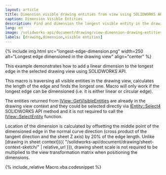 ```yaml
---
layout: article
title: Dimension visible drawing entities from view using SOLIDWORKS API
caption: Dimension Visible Entities
description: Find and dimension the longest visible entity in the drawing view using SOLIDWORKS API
lang: en
image: /solidworks-api/document/drawing/view-dimension-drawing-entities/longest-edge-dimension.png
labels: [drawing,dimension,visible entities]
---
```

{% include img.html src="longest-edge-dimension.png" width=250 alt="Longest edge dimensioned in the drawing view" align="center" %}

This example demonstrates how to add a linear dimension to the longest edge in the selected drawing view using SOLIDWORKS API.

This macro is traversing all visible entities in the drawing view, calculates the length of the edge and finds the longest one. Macro will only work if the longest edge can be dimensioned (i.e. it is either linear or circular edge).

The entities returned from [IView::GetVisibleEntities](http://help.solidworks.com/2018/english/api/sldworksapi/solidworks.interop.sldworks~solidworks.interop.sldworks.iview~getvisibleentities.html) are already in the drawing view context and they could be selected directly via [IEntity::Select4](http://help.solidworks.com/2018/english/api/sldworksapi/solidworks.interop.sldworks~solidworks.interop.sldworks.ientity~select4.html) SOLIDWORKS API method and it is not required to call the [IView::SelectEntity](http://help.solidworks.com/2018/english/api/sldworksapi/solidworks.interop.sldworks~solidworks.interop.sldworks.iview~selectentity.html) function.

Location of the dimension is calculated by offsetting the middle point of the dimensioned edge in the normal curve direction (cross product of the tangent direction and the sheet Z axis) by 20% of the edge length. Unlike [drawing in sheet context]({{ "/solidworks-api/document/drawing/sheet-context-sketch/" | relative_url }}), drawing sheet scale is not required to be multiplied to the view transformation matrix when positioning the dimensions.

{% include_relative Macro.vba.codesnippet %}

